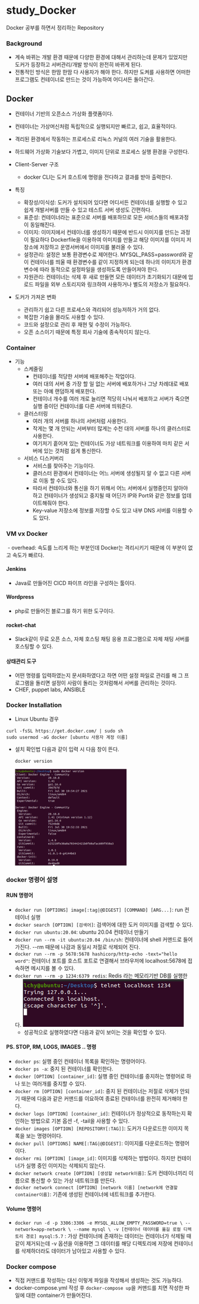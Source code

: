 # study_Docker
Docker 공부를 하면서 정리하는 Repository

### Background
- 계속 바뀌는 개발 환경 때문에 다양한 환경에 대해서 관리하는데 문제가 있었지만 도커가 등장하고 서버관리/개발 방식이 완전히 바뀌게 된다.
- 전통적인 방식은 한땀 한땀 다 사용자가 해야 한다. 하지만 도켜를 사용하면 어떠한 프로그램도 컨테이너로 만드는 것이 가능하여 어디서든 돌아간다.

## Docker
- 컨테이너 기반의 오픈소스 가상화 플랫폼이다.
- 컨테이너는 가상머신처럼 독립적으로 실행되지만 빠르고, 쉽고, 효율적이다.
- 격리된 환경에서 작동하는 프로세스로 리눅스 커널의 여러 기술을 활용한다.
- 하드웨어 가상화 기술보다 가볍고, 이미지 단위로 프로세스 실행 환경을 구성한다.
- Client-Server 구조
    <img>

    - docker CLI는 도커 호스트에 명령을 전다하고 결과를 받아 출력한다.
- 특징 
    - 확장성/이식성: 도커가 설치되어 있다면 어디서든 컨테이너를 실행할 수 있고 쉽게 개발서버를 만들 수 있고 테스트 서버 생성도 간편하다.
    - 표준성: 컨테이너라는 표준으로 서버를 배포하므로 모든 서비스들의 배포과정이 동일해진다.
    - 이미지: 이미지에서 컨테이너를 생성하기 때문에 반드시 이미지를 만드는 과정이 필요하다 Dockerfile을 이용하여 이미지를 만들고 해당 이미지를 이미지 저장소에 저장하고 운영서버에서 이미지를 불러올 수 있다.
    - 설정관리: 설정은 보통 환경변수로 제어한다. MYSQL_PASS=password와 같이 컨테이너를 띄울 때 환경변수를 같이 지정하게 되는데 하나의 이미지가 환경변수에 따라 동적으로 설정파일을 생성하도록 만들어져야 한다.
    - 자원관리: 컨테이너는 삭제 후 새로 만들면 모든 데이터가 초기화되기 대문에 업로드 파일을 외부 스토리지와 링크하여 사용하거나 별도의 저장소가 필요하다.
- 도커가 가져온 변화
    - 관리하기 쉽고 다른 프로세스와 격리되어 성능저하가 거의 없다.
    - 복잡한 기술을 몰라도 사용할 수 있다.
    - 코드와 설정으로 관리 후 재현 및 수정이 가능하다.
    - 오픈 소스이기 때문에 특정 회사 기술에 종속적이지 않는다.

### Container
- 기능
    - 스케줄링
        - 컨테이너를 적당한 서버에 배포해주는 작업이다.
        - 여러 대의 서버 중 가장 할 일 없는 서버에 배포하거나 그냥 차례대로 배포 또는 아예 랜덤하게 배포한다.
        - 컨테이너 개수를 여러 개로 늘리면 적당히 나눠서 배포하고 서버가 죽으면 실행 중이던 컨테이너를 다른 서버에 띄워준다.
    - 클러스터링
        - 여러 개의 서버를 하나의 서버처럼 사용한다.
        - 작게는 몇 개 안되는 서버부터 많게는 수천 대의 서버를 하나의 클러스터로 사용한다.
        - 여기저기 흩어져 있는 컨테이너도 가상 네트워크를 이용하여 마치 같은 서버에 있는 것처럼 쉽게 통신한다.
    - 서비스 디스커버리
        - 서비스를 찾아주는 기능이다.
        - 클러스터 환경에서 컨테이너는 어느 서버에 생성될지 알 수 없고 다른 서버로 이동 할 수도 있다.
        - 따라서 컨테이너와 통신을 하기 위해서 어느 서버에서 실행중인지 알아야 하고 컨테이너가 생성되고 중지될 때 어딘가 IP와 Port와 같은 정보를 업데이트해줘야 한다.
        - Key-value 저장소에 정보를 저장할 수도 있고 내부 DNS 서버를 이용할 수도 있다.
### VM vx Docker
<img>
- overhead: 속도를 느리게 하는 부분인데 Docker는 격리시키기 때문에 이 부분이 없고 속도가 빠르다.

#### Jenkins
- Java로 만들어진 CICD 파이프 라인을 구성하는 툴이다.

#### Wordpress
- php로 만들어진 블로그를 하기 위한 도구이다.

#### rocket-chat
- Slack같이 무료 오픈 소스, 자체 호스팅 채팅 응용 프로그램으로 자체 채팅 서버를 호스팅할 수 있다.

#### 상태관리 도구
- 어떤 명령를 입력하였는지 문서화하였다고 하면 어떤 설정 파일로 관리를 해 그 프로그램을 돌리면 설정이 사람이 돌리는 것처럼해서 서버를 관리하는 것이다.
- CHEF, puppet labs, ANSIBLE

### Docker Installation
- Linux Ubuntu 경우
```
curl -fsSL https://get.docker.com/ | sudo sh
sudo usermod -aG docker [ubuntu 사용자 계정 이름]
```
- 설치 확인법
    다음과 같이 입력 시 다음 창이 뜬다.
    ```
    docker version
    ```
    <img  src="./img/docker_version.png" width="300px">

### docker 명령어 설명
#### RUN 명령어
- `docker run [OPTIONS] image[:tag|@DIGEST] [COMMAND] [ARG...]`: run 컨테이너 실행
- `docker search [OPTION] [검색어]`: 검색어에 대한 도커 이미지를 검색할 수 있다.
- `docker run ubuntu:20.04`: ubuntu 20.04 컨테이너 만들기
- `docker run --rm -it ubuntu:20.04 /bin/sh`: 컨테이너에 shell 커맨드로 들어가진다. --rm 때문에 나감과 동일시 저절로 삭제되어 진다.
- `docker run --rm -p 5678:5678 hashicorp/http-echo -text="hello word"`: 컨테이너 포트를 호스트 포트로 연결해서 브라우저에 localhost:5678에 접속하면 메시지를 볼 수 있다.
- `docker run --rm -p 1234:6379 redis`: Redis 라는 메모리기반 DB를 실행한다.
    <img src="./img/docker_telnet.PNG" />
    - 성공적으로 실행하였다면 다음과 같이 보이는 것을 확인할 수 있다.
#### PS. STOP, RM, LOGS, IMAGES .. 명령
- `docker ps`: 실행 중인 컨테이너 목록을 확인하는 명령어이다.
- `docker ps -a`: 중지 된 컨테이너를 확인한다.
- `docker [OPTION] [container_id]`: 실행 중인 컨테이너를 중지하는 명령어로 하나 또는 여러개를 중지할 수 있다.
- `docker rm [OPTION] [container_id]`: 중지 된 컨테이너는 저절로 삭제가 안되기 때문에 다음과 같은 커맨드를 이요하여 종료된 컨테이너를 완전히 제거해야 한다.
- `docker logs [OPTION] [container_id]`: 컨테이너가 정상적으로 동작하는지 확인하는 방법으로 기본 옵션 -f, -tail을 사용할 수 있다.
- `docker images [OPTION] [REPOSITORY[:TAG]]`: 도커가 다운로드한 이미지 목록을 보는 명령어이다.
- `docker pull [OPTIONS] NAME[:TAG|@DIGEST]`: 이미지를 다운로드하는 명령어이다.
- `docker rmi [OPTION] [image_id]`: 이미지를 삭제하는 방법이다. 하지만 컨테이너가 실행 중인 이미지는 삭제되지 않는다.
- `docker network create [OPTION] [생성할 network이름]`: 도커 컨테이너끼리 이름으로 통신할 수 있는 가상 네트워크를 만든다.
- `docker network connect [OPTION] [network 이름] [network에 연결할 container이름]`: 기존에 생성된 컨테이너에 네트워크를 추가한다.
#### Volume 명령어
- `docker run -d -p 3306:3306
    -e MYSQL_ALLOW_EMPTY_PASSWORD=true \
    --network=app-network \
    --name mysql \
    -v [컨테이너 데이터를 옮길 로컬 디렉토리 경로]
    mysql:5.7`
    : 가상 컨테이너에 존재하는 데이터는 컨테이너가 삭제될 때 같이 제거되는데 -v 옵션을 이용하면 그 데이터를 해당 디렉토리에 저장에 컨테이너를 삭제하더라도 데이터가 남아있고 사용할 수 있다.

### Docker compose
- 직접 커맨드를 작성하는 대신 이렇게 파일을 작성해서 생성하는 것도 가능하다.
- docker-compose.yml 작성 후 `docker-compose up`을 커맨드를 치면 작성한 파일에 대한 container가 만들어진다.
